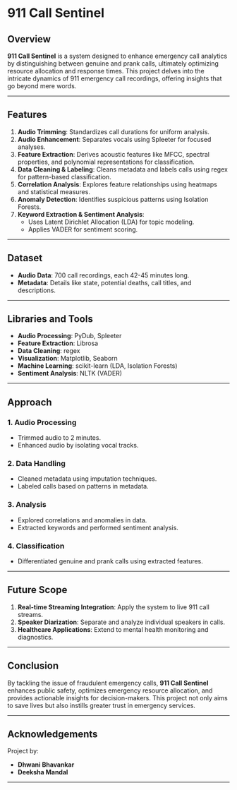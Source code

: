 # 911 Call Sentinel

## Overview
**911 Call Sentinel** is a system designed to enhance emergency call analytics by distinguishing between genuine and prank calls, ultimately optimizing resource allocation and response times. This project delves into the intricate dynamics of 911 emergency call recordings, offering insights that go beyond mere words.

---

## Features
1. **Audio Trimming**: Standardizes call durations for uniform analysis.
2. **Audio Enhancement**: Separates vocals using Spleeter for focused analyses.
3. **Feature Extraction**: Derives acoustic features like MFCC, spectral properties, and polynomial representations for classification.
4. **Data Cleaning & Labeling**: Cleans metadata and labels calls using regex for pattern-based classification.
5. **Correlation Analysis**: Explores feature relationships using heatmaps and statistical measures.
6. **Anomaly Detection**: Identifies suspicious patterns using Isolation Forests.
7. **Keyword Extraction & Sentiment Analysis**:
   - Uses Latent Dirichlet Allocation (LDA) for topic modeling.
   - Applies VADER for sentiment scoring.

---

## Dataset
- **Audio Data**: 700 call recordings, each 42-45 minutes long.
- **Metadata**: Details like state, potential deaths, call titles, and descriptions.

---

## Libraries and Tools
- **Audio Processing**: PyDub, Spleeter
- **Feature Extraction**: Librosa
- **Data Cleaning**: regex
- **Visualization**: Matplotlib, Seaborn
- **Machine Learning**: scikit-learn (LDA, Isolation Forests)
- **Sentiment Analysis**: NLTK (VADER)

---

## Approach
### 1. Audio Processing
- Trimmed audio to 2 minutes.
- Enhanced audio by isolating vocal tracks.

### 2. Data Handling
- Cleaned metadata using imputation techniques.
- Labeled calls based on patterns in metadata.

### 3. Analysis
- Explored correlations and anomalies in data.
- Extracted keywords and performed sentiment analysis.

### 4. Classification
- Differentiated genuine and prank calls using extracted features.

---

## Future Scope
1. **Real-time Streaming Integration**: Apply the system to live 911 call streams.
2. **Speaker Diarization**: Separate and analyze individual speakers in calls.
3. **Healthcare Applications**: Extend to mental health monitoring and diagnostics.

---

## Conclusion
By tackling the issue of fraudulent emergency calls, **911 Call Sentinel** enhances public safety, optimizes emergency resource allocation, and provides actionable insights for decision-makers. This project not only aims to save lives but also instills greater trust in emergency services.

---

## Acknowledgements
Project by:
- **Dhwani Bhavankar**  
- **Deeksha Mandal** 


---
